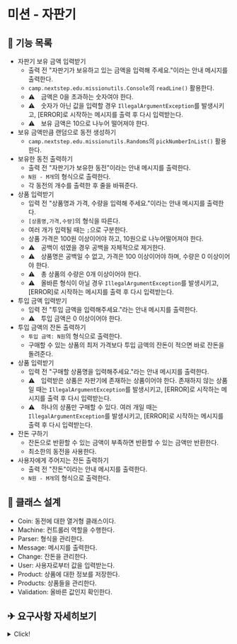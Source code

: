 # 미션 - 자판기
## 📌 기능 목록
- 자판기 보유 금액 입력받기  
  - 출력 전 "자판기가 보유하고 있는 금액을 입력해 주세요."이라는 안내 메시지를 출력한다.
  - `camp.nextstep.edu.missionutils.Console`의 `readLine()` 활용한다.
  - ⚠　금액은 0을 초과하는 숫자여야 한다.
  - ⚠　숫자가 아닌 값을 입력할 경우 `IllegalArgumentException`를 발생시키고, [ERROR]로 시작하는 메시지를 출력 후 다시 입력받는다.
  - ⚠　보유 금액은 10으로 나누어 떨어져야 한다.
- 보유 금액만큼 랜덤으로 동전 생성하기 
  - `camp.nextstep.edu.missionutils.Randoms`의 `pickNumberInList()` 활용한다.
- 보유한 동전 출력하기
  - 출력 전 "자판기가 보유한 동전"이라는 안내 메시지를 출력한다.
  - `N원 - M개`의 형식으로 출력한다.
  - 각 동전의 개수를 출력한 후 줄을 바꿔준다.
- 상품 입력받기
  - 입력 전 "상품명과 가격, 수량을 입력해 주세요."이라는 안내 메시지를 출력한다. 
  - `[상품명,가격,수량]`의 형식을 따른다.
  - 여러 개가 입력될 때는 `;`으로 구분한다.
  - 상품 가격은 100원 이상이어야 하고, 10원으로 나누어떨어져야 한다.
  - ⚠　공백이 섞였을 경우 공백을 자체적으로 제거한다.
  - ⚠　상품명은 공백일 수 없고, 가격은 100 이상이어야 하며, 수량은 0 이상이어야 한다.
  - ⚠　총 상품의 수량은 0개 이상이어야 한다.
  - ⚠　올바른 형식이 아닐 경우 `IllegalArgumentException`를 발생시키고, [ERROR]로 시작하는 메시지를 출력 후 다시 입력받는다.
- 투입 금액 입력받기
  - 입력 전 "투입 금액을 입력해주세요."라는 안내 메시지를 출력한다.
  - ⚠　투입 금액은 0 이상이어야 한다.
- 투입 금액의 잔돈 출력하기
  - `투입 금액: N원`의 형식으로 출력한다.
  - 구매할 수 있는 상품의 최저 가격보다 투입 금액의 잔돈이 적으면 바로 잔돈을 돌려준다.
- 상품 입력받기
  - 입력 전 "구매할 상품명을 입력해주세요."라는 안내 메시지를 출력한다.
  - ⚠　입력받은 상품은 자판기에 존재하는 상품이어야 한다. 존재하지 않는 상품일 때는 `IllegalArgumentException`를 발생시키고, [ERROR]로 시작하는 메시지를 출력 후 다시 입력받는다.
  - ⚠　하나의 상품만 구매할 수 있다. 여러 개일 때는 `IllegalArgumentException`를 발생시키고, [ERROR]로 시작하는 메시지를 출력 후 다시 입력받는다.
- 잔돈 구하기
  - 잔돈으로 반환할 수 있는 금액이 부족하면 반환할 수 있는 금액만 반환한다.
  - 최소한의 동전을 사용한다.
- 사용자에게 주어지는 잔돈 출력하기
  - 출력 전 "잔돈"이라는 안내 메시지를 출력한다. 
  - `N원 - M개`의 형식으로 출력한다.

## 📐 클래스 설계
- Coin: 동전에 대한 열거형 클래스이다.
- Machine: 컨트롤러 역할을 수행한다.
- Parser: 형식을 관리한다.
- Message: 메시지를 출력한다.
- Change: 잔돈을 관리한다.
- User: 사용자로부터 값을 입력받는다.
- Product: 상품에 대한 정보를 저장한다.
- Products: 상품들을 관리한다.
- Validation: 올바른 값인지 확인한다.

## ✈ 요구사항 자세히보기
<details>
<summary>Click!</summary>

## 🔍 진행방식

- 미션은 **기능 요구사항, 프로그래밍 요구사항, 과제 진행 요구사항** 세 가지로 구성되어 있다.
- 세 개의 요구사항을 만족하기 위해 노력한다. 특히 기능을 구현하기 전에 기능 목록을 만들고, 기능 단위로 커밋 하는 방식으로 진행한다.
- 기능 요구사항에 기재되지 않은 내용은 스스로 판단하여 구현한다.

## ✉️ 미션 제출 방법

- 미션 구현을 완료한 후 GitHub을 통해 제출해야 한다.
   - GitHub을 활용한 제출 방법은 [프리코스 과제 제출 문서](https://github.com/woowacourse/woowacourse-docs/tree/master/precourse) 를 참고해 제출한다.
- GitHub에 미션을 제출한 후 [우아한테크코스 지원 플랫폼](https://apply.techcourse.co.kr) 에 접속하여 프리코스 과제를 제출한다.
   - 자세한 방법은 [링크](https://github.com/woowacourse/woowacourse-docs/tree/master/precourse#제출-가이드) 를 참고한다.
   - **Pull Request만 보내고, 지원 플랫폼에서 과제를 제출하지 않으면 최종 제출하지 않은 것으로 처리되니 주의한다.**

## ✔️ 과제 제출 전 체크리스트 - 0점 방지

- 터미널에서 `java -version`을 실행해 자바 8인지 확인한다. 또는 Eclipse, IntelliJ IDEA와 같은 IDE의 자바 8로 실행하는지 확인한다.
- 터미널에서 맥 또는 리눅스 사용자의 경우 `./gradlew clean test`, 윈도우 사용자의 경우 `gradlew.bat clean test` 명령을 실행했을 때 모든 테스트가 아래와 같이 통과하는지 확인한다.

```
BUILD SUCCESSFUL in 0s
```

---

## 🚀 기능 요구사항

반환되는 동전이 최소한이 되는 자판기를 구현한다.

- 자판기가 보유하고 있는 금액으로 동전을 무작위로 생성한다.
   - 투입 금액으로는 동전을 생성하지 않는다.
- 잔돈을 돌려줄 때 현재 보유한 최소 개수의 동전으로 잔돈을 돌려준다.
- 지폐를 잔돈으로 반환하는 경우는 없다고 가정한다.
- 상품명, 가격, 수량을 입력하여 상품을 추가할 수 있다.
   - 상품 가격은 100원부터 시작하며, 10원으로 나누어떨어져야 한다.
- 사용자가 투입한 금액으로 상품을 구매할 수 있다.
- 남은 금액이 상품의 최저 가격보다 적거나, 모든 상품이 소진된 경우 바로 잔돈을 돌려준다.
- 잔돈을 반환할 수 없는 경우 잔돈으로 반환할 수 있는 금액만 반환한다.
   - 반환되지 않은 금액은 자판기에 남는다.
- 사용자가 잘못된 값을 입력할 경우 `IllegalArgumentException`를 발생시키고, "[ERROR]"로 시작하는 에러 메시지를 출력 후 해당 부분부터 다시 입력을 받는다.
- 아래의 프로그래밍 실행 결과 예시와 동일하게 입력과 출력이 이루어져야 한다.

### ✍🏻 입출력 요구사항

#### ⌨️ 입력

- 상품명, 가격, 수량은 쉼표로, 개별 상품은 대괄호([])로 묶어 세미콜론(;)으로 구분한다.

```
[콜라,1500,20];[사이다,1000,10]
```

#### 🖥 출력

- 자판기가 보유한 동전

```
500원 - 0개
100원 - 4개
50원 - 1개
10원 - 0개
```

- 잔돈은 반환된 동전만 출력한다.

```
100원 - 4개
50원 - 1개
```

- 예외 상황 시 에러 문구를 출력해야 한다. 단, 에러 문구는 [ERROR]로 시작해야 한다.

```
[ERROR] 금액은 숫자여야 합니다.
```

#### 💻 프로그래밍 실행 결과 예시

```
자판기가 보유하고 있는 금액을 입력해 주세요.
450

자판기가 보유한 동전
500원 - 0개
100원 - 4개
50원 - 1개
10원 - 0개

상품명과 가격, 수량을 입력해 주세요.
[콜라,1500,20];[사이다,1000,10]

투입 금액을 입력해 주세요.
3000

투입 금액: 3000원
구매할 상품명을 입력해 주세요.
콜라

투입 금액: 1500원
구매할 상품명을 입력해 주세요.
사이다

투입 금액: 500원
잔돈
100원 - 4개
50원 - 1개
```

---

## 🎱 프로그래밍 요구사항

- 프로그램을 실행하는 시작점은 `Application`의 `main()`이다.
- JDK 8 버전에서 실행 가능해야 한다. **JDK 8에서 정상 동작하지 않을 경우 0점 처리**한다.
- 자바 코드 컨벤션을 지키면서 프로그래밍한다.
   - https://naver.github.io/hackday-conventions-java
- indent(인덴트, 들여쓰기) depth를 3이 넘지 않도록 구현한다. 2까지만 허용한다.
   - 예를 들어 while문 안에 if문이 있으면 들여쓰기는 2이다.
   - 힌트: indent(인덴트, 들여쓰기) depth를 줄이는 좋은 방법은 함수(또는 메소드)를 분리하면 된다.
- 3항 연산자를 쓰지 않는다.
- 함수(또는 메소드)의 길이가 15라인을 넘어가지 않도록 구현한다.
   - 함수(또는 메소드)가 한 가지 일만 잘 하도록 구현한다.
- else 예약어를 쓰지 않는다.
   - 힌트: if 조건절에서 값을 return하는 방식으로 구현하면 else를 사용하지 않아도 된다.
   - else를 쓰지 말라고 하니 switch/case로 구현하는 경우가 있는데 switch/case도 허용하지 않는다.
- 프로그래밍 요구사항에서 별도로 변경 불가 안내가 없는 경우 파일 수정과 패키지 이동을 자유롭게 할 수 있다.

### 프로그래밍 요구사항 - Coin

- Coin 클래스를 활용해 구현해야 한다.
- 필드(인스턴스 변수)인 `amount`의 접근 제어자 private을 변경할 수 없다.

```java
public enum Coin {
    COIN_500(500),
    COIN_100(100),
    COIN_50(50),
    COIN_10(10);

    private final int amount;

    Coin(final int amount) {
        this.amount = amount;
    }

    // 추가 기능 구현
}
```

### 프로그래밍 요구사항 - Randoms, Console

- JDK에서 기본 제공하는 Random, Scanner API 대신 `camp.nextstep.edu.missionutils`에서 제공하는 `Randoms`, `Console` API를 활용해 구현해야 한다.
   - Random 값 추출은 `camp.nextstep.edu.missionutils.Randoms`의 `pickNumberInList()`를 활용한다.
   - 사용자가 입력하는 값은 `camp.nextstep.edu.missionutils.Console`의 `readLine()`을 활용한다.
- 프로그램 구현을 완료했을 때 `src/test/java` 디렉터리의 `ApplicationTest`에 있는 모든 테스트 케이스가 성공해야 한다. **테스트가 실패할 경우 0점 처리한다.**

---

## 📈 과제 진행 요구사항

- 미션은 [java-vendingmachine-precourse](https://github.com/woowacourse/java-vendingmachine-precourse) 저장소를 Fork/Clone해 시작한다.
- **기능을 구현하기 전에 java-vendingmachine-precourse/docs/README.md 파일에 구현할 기능 목록을 정리**해 추가한다.
- **Git의 커밋 단위는 앞 단계에서 README.md 파일에 정리한 기능 목록 단위**로 추가한다.
   - [AngularJS Commit Message Conventions](https://gist.github.com/stephenparish/9941e89d80e2bc58a153) 참고해 commit log를 남긴다.
- 과제 진행 및 제출 방법은 [프리코스 과제 제출 문서](https://github.com/woowacourse/woowacourse-docs/tree/master/precourse) 를 참고한다.

</details>

